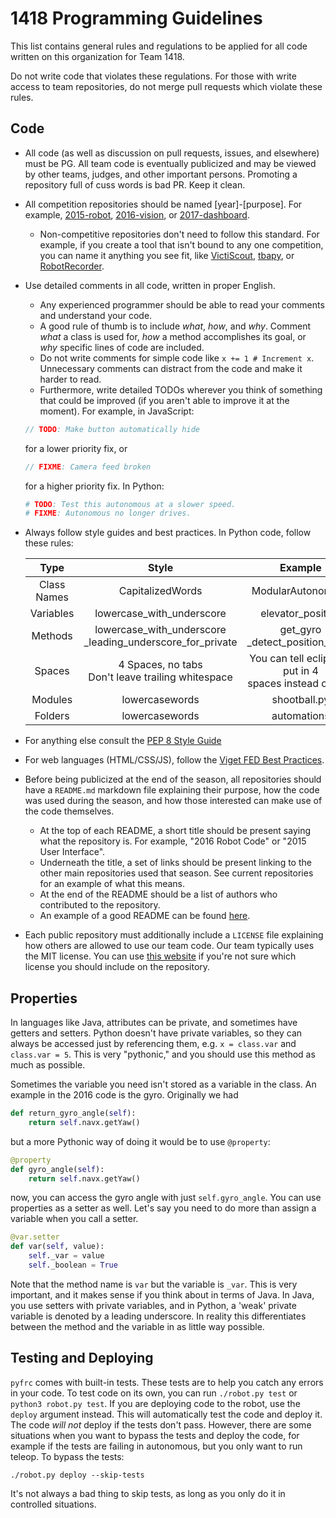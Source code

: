 # 1418 Programming Guidelines
This list contains general rules and regulations to be applied for all code written on this organization for Team 1418.

Do not write code that violates these regulations. For those with write access to team repositories, do not merge pull requests which violate these rules.

## Code
* All code (as well as discussion on pull requests, issues, and elsewhere) must be PG. All team code is eventually publicized and may be viewed by other teams, judges, and other important persons. Promoting a repository full of cuss words is bad PR. Keep it clean.
* All competition repositories should be named [year]-[purpose]. For example, [2015-robot](https://github.com/frc1418/2015-robot), [2016-vision](https://github.com/frc1418/2016-vision), or [2017-dashboard](https://github.com/frc1418/2017-dashboard).
    * Non-competitive repositories don't need to follow this standard. For example, if you create a tool that isn't bound to any one competition, you can name it anything you see fit, like [VictiScout](https://github.com/frc1418/VictiScout), [tbapy](https://github.com/frc1418/tbapy), or [RobotRecorder](https://github.com/frc1418/RobotRecorder).
* Use detailed comments in all code, written in proper English.
    * Any experienced programmer should be able to read your comments and understand your code.
    * A good rule of thumb is to include *what*, *how*, and *why*. Comment *what* a class is used for, *how* a method accomplishes its goal, or *why* specific lines of code are included.
    * Do not write comments for simple code like `x += 1 # Increment x`. Unnecessary comments can distract from the code and make it harder to read.
    * Furthermore, write detailed TODOs wherever you think of something that could be improved (if you aren't able to improve it at the moment). For example, in JavaScript:
    ```js
    // TODO: Make button automatically hide
    ```
	for a lower priority fix, or
    ```js
	// FIXME: Camera feed broken
    ```
	for a higher priority fix.
    In Python:
    ```py
    # TODO: Test this autonomous at a slower speed.
    # FIXME: Autonomous no longer drives.
    ```

* Always follow style guides and best practices. In Python code, follow these rules:

  |Type | Style | Example|
  |:------------------------:|:-:|:-:|
  | Class Names | CapitalizedWords |ModularAutonomous |
  | Variables | lowercase\_with\_underscore | elevator\_position |
  | Methods | lowercase\_with\_underscore <br> \_leading\_underscore\_for\_private | get\_gyro <br> \_detect\_position\_index|
  | Spaces | 4 Spaces, no tabs <br> Don't leave trailing whitespace | You can tell eclipse to put in 4 <br>spaces instead of tabs|
  | Modules | lowercasewords | shootball.py |
  | Folders | lowercasewords |  automations |

* For anything else consult the [PEP 8 Style Guide](https://www.python.org/dev/peps/pep-0008)

* For web languages (HTML/CSS/JS), follow the [Viget FED Best Practices](https://github.com/greypants/FED-docs/blob/master/Best-Practices.md).
* Before being publicized at the end of the season, all repositories should have a `README.md` markdown file explaining their purpose, how the code was used during the season, and how those interested can make use of the code themselves.
    * At the top of each README, a short title should be present saying what the repository is. For example, "2016 Robot Code" or "2015 User Interface".
    * Underneath the title, a set of links should be present linking to the other main repositories used that season. See current repositories for an example of what this means.
    * At the end of the README should be a list of authors who contributed to the repository.
    * An example of a good README can be found [here](https://github.com/frc1418/2016-robot#readme).
* Each public repository must additionally include a `LICENSE` file explaining how others are allowed to use our team code. Our team typically uses the MIT license. You can use [this website](http://choosealicense.com) if you're not sure which license you should include on the repository.

## Properties
In languages like Java, attributes can be private, and sometimes have getters and setters. Python doesn't have private variables, so they can always be accessed just by referencing them, e.g. `x = class.var` and `class.var = 5`. This is very "pythonic," and you should use this method as much as possible.

Sometimes the variable you need isn't stored as a variable in the class. An example in the 2016 code is the gyro. Originally we had

```py
def return_gyro_angle(self):
	return self.navx.getYaw()
```

but a more Pythonic way of doing it would be to use `@property`:

```py
@property
def gyro_angle(self):
	return self.navx.getYaw()
```

now, you can access the gyro angle with just `self.gyro_angle`.
You can use properties as a setter as well. Let's say you need to do more than assign a variable when you call a setter.

```py
@var.setter
def var(self, value):
	self._var = value
	self._boolean = True
```

Note that the method name is `var` but the variable is `_var`. This is very important, and it makes sense if you think about in terms of Java. In Java, you use setters with private variables, and in Python, a 'weak' private variable is denoted by a leading underscore. In reality this differentiates between the method and the variable in as little way possible.

## Testing and Deploying
`pyfrc` comes with built-in tests. These tests are to help you catch any errors in your code. To test code on its own, you can run `./robot.py test` or `python3 robot.py test`. If you are deploying code to the robot, use the `deploy` argument instead. This will automatically test the code and deploy it. The code *will not* deploy if the tests don't pass. However, there are some situations when you want to bypass the tests and deploy the code, for example if the tests are failing in autonomous, but you only want to run teleop. To bypass the tests:

`./robot.py deploy --skip-tests`

It's not always a bad thing to skip tests, as long as you only do it in controlled situations.
